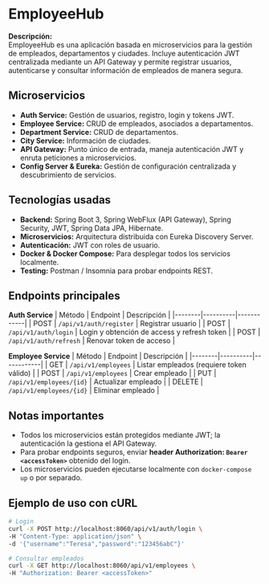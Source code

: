 # EmployeeHub

**Descripción:**  
EmployeeHub es una aplicación basada en microservicios para la gestión de empleados, departamentos y ciudades. Incluye autenticación JWT centralizada mediante un API Gateway y permite registrar usuarios, autenticarse y consultar información de empleados de manera segura.

## Microservicios
- **Auth Service:** Gestión de usuarios, registro, login y tokens JWT.  
- **Employee Service:** CRUD de empleados, asociados a departamentos.  
- **Department Service:** CRUD de departamentos.  
- **City Service:** Información de ciudades.  
- **API Gateway:** Punto único de entrada, maneja autenticación JWT y enruta peticiones a microservicios.  
- **Config Server & Eureka:** Gestión de configuración centralizada y descubrimiento de servicios.  

## Tecnologías usadas
- **Backend:** Spring Boot 3, Spring WebFlux (API Gateway), Spring Security, JWT, Spring Data JPA, Hibernate.  
- **Microservicios:** Arquitectura distribuida con Eureka Discovery Server.  
- **Autenticación:** JWT con roles de usuario.  
- **Docker & Docker Compose:** Para desplegar todos los servicios localmente.  
- **Testing:** Postman / Insomnia para probar endpoints REST.  

## Endpoints principales

**Auth Service**
| Método | Endpoint | Descripción |
|--------|----------|------------|
| POST | `/api/v1/auth/register` | Registrar usuario |
| POST | `/api/v1/auth/login` | Login y obtención de access y refresh token |
| POST | `/api/v1/auth/refresh` | Renovar token de acceso |

**Employee Service**
| Método | Endpoint | Descripción |
|--------|----------|------------|
| GET | `/api/v1/employees` | Listar empleados (requiere token válido) |
| POST | `/api/v1/employees` | Crear empleado |
| PUT | `/api/v1/employees/{id}` | Actualizar empleado |
| DELETE | `/api/v1/employees/{id}` | Eliminar empleado |

## Notas importantes
- Todos los microservicios están protegidos mediante JWT; la autenticación la gestiona el API Gateway.  
- Para probar endpoints seguros, enviar **header Authorization: `Bearer <accessToken>`** obtenido del login.  
- Los microservicios pueden ejecutarse localmente con `docker-compose up` o por separado.  

## Ejemplo de uso con cURL
```bash
# Login
curl -X POST http://localhost:8060/api/v1/auth/login \
-H "Content-Type: application/json" \
-d '{"username":"Teresa","password":"123456abC"}'

# Consultar empleados
curl -X GET http://localhost:8060/api/v1/employees \
-H "Authorization: Bearer <accessToken>"
